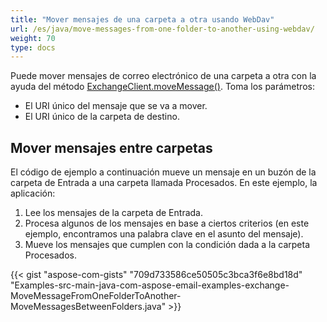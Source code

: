 ```yaml
---
title: "Mover mensajes de una carpeta a otra usando WebDav"
url: /es/java/move-messages-from-one-folder-to-another-using-webdav/
weight: 70
type: docs
---
```


Puede mover mensajes de correo electrónico de una carpeta a otra con la ayuda del método [ExchangeClient.moveMessage()](https://apireference.aspose.com/email/java/com.aspose.email/ExchangeClient#moveMessage\(com.aspose.email.ExchangeMessageInfo,%20java.lang.String\)). Toma los parámetros:

- El URI único del mensaje que se va a mover.
- El URI único de la carpeta de destino.
## **Mover mensajes entre carpetas**
El código de ejemplo a continuación mueve un mensaje en un buzón de la carpeta de Entrada a una carpeta llamada Procesados. En este ejemplo, la aplicación:

1. Lee los mensajes de la carpeta de Entrada.
1. Procesa algunos de los mensajes en base a ciertos criterios (en este ejemplo, encontramos una palabra clave en el asunto del mensaje).
1. Mueve los mensajes que cumplen con la condición dada a la carpeta Procesados.

{{< gist "aspose-com-gists" "709d733586ce50505c3bca3f6e8bd18d" "Examples-src-main-java-com-aspose-email-examples-exchange-MoveMessageFromOneFolderToAnother-MoveMessagesBetweenFolders.java" >}}